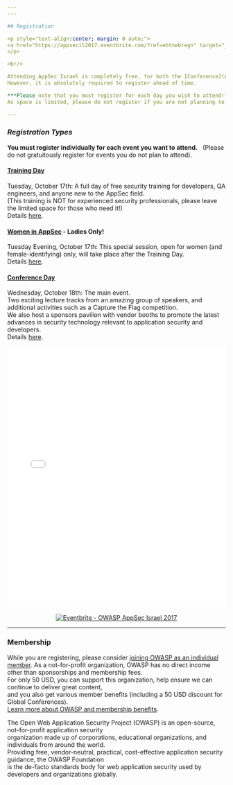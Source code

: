 ```yaml
---
---

## Registration 

<p style="text-align:center; margin: 0 auto;">
<a href="https://appsecil2017.eventbrite.com/?ref=ebtnebregn" target="_blank"><img src="https://www.eventbrite.com/custombutton?eid=37273659519" alt="Eventbrite - OWASP AppSec Israel 2017" /></a>
</p> 

<br/> 

Attending AppSec Israel is completely free, for both the [Conference](Agenda) and the [Training](Training).   
However, it is absolutely required to register ahead of time.   

***Please note that you must register for each day you wish to attend!***  
As space is limited, please do not register if you are not planning to attend, and don't register yourself multiple times.

---
```


### ***Registration Types*** 
**You must register individually for each event you want to attend.**   
(Please do not gratuitously register for events you do not plan to attend).  

#### [Training Day](Training)
Tuesday, October 17th: A full day of free security training for developers, QA engineers, and anyone new to the AppSec field.    
(This training is NOT for experienced security professionals, please leave the limited space for those who need it!)  
Details [here](Training).   

#### [Women in AppSec](WIA) - Ladies Only!
Tuesday Evening, October 17th: This special session, open for women (and female-identifying) only, will take place after the Training Day.  
Details [here](WIA).   

#### [Conference Day](Agenda)
Wednesday, October 18th: The main event.  
Two exciting lecture tracks from an amazing group of speakers, and additional activities such as a Capture the Flag competition.   
We also host a sponsors pavilion with vendor booths to promote the latest advances in security technology relevant to application security and developers.    
Details [here](Agenda).   

<div style="width:100%; text-align:left;"><iframe src="//eventbrite.com/tickets-external?eid=37273659519&ref=etckt" frameborder="0" height="600" width="100%" vspace="0" hspace="0" marginheight="5" marginwidth="5" scrolling="auto" allowtransparency="true"></iframe></div>

<p style="text-align:center; margin: 0 auto;">
<br />
<a href="https://appsecil2017.eventbrite.com/?ref=ebtnebregn" target="_blank"><img src="https://www.eventbrite.com/custombutton?eid=37273659519" alt="Eventbrite - OWASP AppSec Israel 2017" /></a>
</p> 

---

### Membership 

While you are registering, please consider [joining OWASP as an individual member](https://www.owasp.org/index.php/Individual_Member). 
As a not-for-profit organization, OWASP has no direct income other than sponsorships and membership fees.  
For only 50 USD, you can support this organization, help ensure we can continue to deliver great content,  
and you also get various member benefits (including a 50 USD discount for Global Conferences).  
[Learn more about OWASP and membership benefits](https://www.owasp.org/index.php/Individual_Member).  

The Open Web Application Security Project (OWASP) is an open-source, not-for-profit application security   
organization made up of corporations, educational organizations, and individuals from around the world.   
Providing free, vendor-neutral, practical, cost-effective application security guidance, the OWASP Foundation   
is the de-facto standards body for web application security used by developers and organizations globally. 
